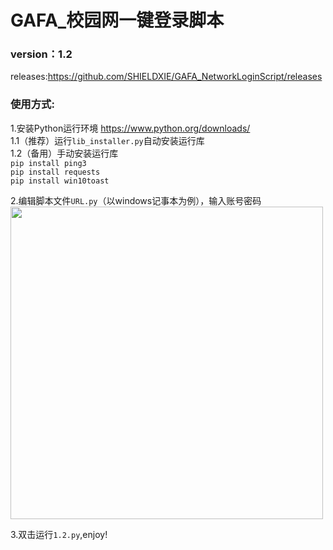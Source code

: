 # GAFA_校园网一键登录脚本

### version：1.2  
releases:https://github.com/SHIELDXIE/GAFA_NetworkLoginScript/releases  

### 使用方式:  
  1.安装Python运行环境 https://www.python.org/downloads/    
    1.1（推荐）运行`lib_installer.py`自动安装运行库  
    1.2（备用）手动安装运行库  
    `pip install ping3`    
    `pip install requests`   
    `pip install win10toast`   
  
  2.编辑脚本文件`URL.py`（以windows记事本为例），输入账号密码   
  <img src="https://user-images.githubusercontent.com/37254173/161389280-1c0257e9-1139-46ff-b03b-243adb753ae5.png" width="500px">  
  
  3.双击运行`1.2.py`,enjoy!

